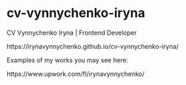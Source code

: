 # cv-vynnychenko-iryna
<p>CV Vynnychenko Iryna | Frontend Developer</p>
<p>https://irynavynnychenko.github.io/cv-vynnychenko-iryna/</p>
<p>Examples of my works you may see here:</p>
<p>https://www.upwork.com/fl/irynavynnychenko/</p>
